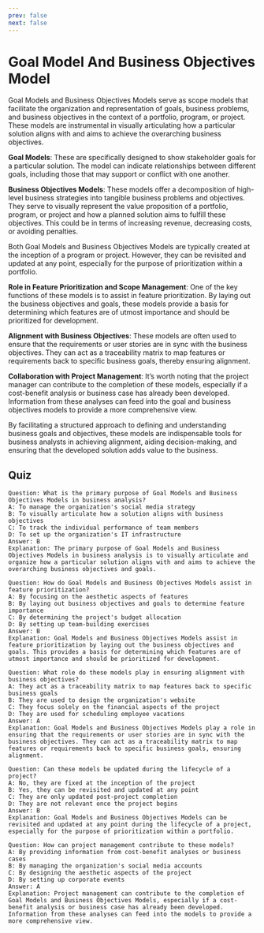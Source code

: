 ```yaml
---
prev: false
next: false
---
```


# Goal Model And Business Objectives Model

Goal Models and Business Objectives Models serve as scope models that facilitate the organization and representation of goals, business problems, and business objectives in the context of a portfolio, program, or project. These models are instrumental in visually articulating how a particular solution aligns with and aims to achieve the overarching business objectives.

**Goal Models**: These are specifically designed to show stakeholder goals for a particular solution. The model can indicate relationships between different goals, including those that may support or conflict with one another.

**Business Objectives Models**: These models offer a decomposition of high-level business strategies into tangible business problems and objectives. They serve to visually represent the value proposition of a portfolio, program, or project and how a planned solution aims to fulfill these objectives. This could be in terms of increasing revenue, decreasing costs, or avoiding penalties.

Both Goal Models and Business Objectives Models are typically created at the inception of a program or project. However, they can be revisited and updated at any point, especially for the purpose of prioritization within a portfolio.

**Role in Feature Prioritization and Scope Management**: One of the key functions of these models is to assist in feature prioritization. By laying out the business objectives and goals, these models provide a basis for determining which features are of utmost importance and should be prioritized for development.

**Alignment with Business Objectives**: These models are often used to ensure that the requirements or user stories are in sync with the business objectives. They can act as a traceability matrix to map features or requirements back to specific business goals, thereby ensuring alignment.

**Collaboration with Project Management**: It’s worth noting that the project manager can contribute to the completion of these models, especially if a cost-benefit analysis or business case has already been developed. Information from these analyses can feed into the goal and business objectives models to provide a more comprehensive view.

By facilitating a structured approach to defining and understanding business goals and objectives, these models are indispensable tools for business analysts in achieving alignment, aiding decision-making, and ensuring that the developed solution adds value to the business.

## Quiz

```quiz
Question: What is the primary purpose of Goal Models and Business Objectives Models in business analysis?
A: To manage the organization's social media strategy
B: To visually articulate how a solution aligns with business objectives
C: To track the individual performance of team members
D: To set up the organization's IT infrastructure
Answer: B
Explanation: The primary purpose of Goal Models and Business Objectives Models in business analysis is to visually articulate and organize how a particular solution aligns with and aims to achieve the overarching business objectives and goals.

Question: How do Goal Models and Business Objectives Models assist in feature prioritization?
A: By focusing on the aesthetic aspects of features
B: By laying out business objectives and goals to determine feature importance
C: By determining the project's budget allocation
D: By setting up team-building exercises
Answer: B
Explanation: Goal Models and Business Objectives Models assist in feature prioritization by laying out the business objectives and goals. This provides a basis for determining which features are of utmost importance and should be prioritized for development.

Question: What role do these models play in ensuring alignment with business objectives?
A: They act as a traceability matrix to map features back to specific business goals
B: They are used to design the organization's website
C: They focus solely on the financial aspects of the project
D: They are used for scheduling employee vacations
Answer: A
Explanation: Goal Models and Business Objectives Models play a role in ensuring that the requirements or user stories are in sync with the business objectives. They can act as a traceability matrix to map features or requirements back to specific business goals, ensuring alignment.

Question: Can these models be updated during the lifecycle of a project?
A: No, they are fixed at the inception of the project
B: Yes, they can be revisited and updated at any point
C: They are only updated post-project completion
D: They are not relevant once the project begins
Answer: B
Explanation: Goal Models and Business Objectives Models can be revisited and updated at any point during the lifecycle of a project, especially for the purpose of prioritization within a portfolio.

Question: How can project management contribute to these models?
A: By providing information from cost-benefit analyses or business cases
B: By managing the organization's social media accounts
C: By designing the aesthetic aspects of the project
D: By setting up corporate events
Answer: A
Explanation: Project management can contribute to the completion of Goal Models and Business Objectives Models, especially if a cost-benefit analysis or business case has already been developed. Information from these analyses can feed into the models to provide a more comprehensive view.
```
